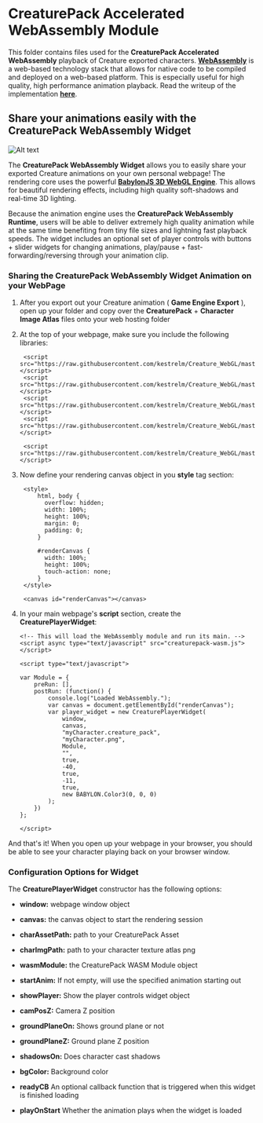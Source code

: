 # CreaturePack Accelerated WebAssembly Module

This folder contains files used for the **CreaturePack Accelerated WebAssembly** playback of Creature exported characters. [**WebAssembly**](http://webassembly.org/) is a web-based technology stack that allows for native code to be compiled and deployed on a web-based platform. This is especially useful for high quality, high performance animation playback. Read the writeup of the implementation **[here](<https://medium.com/@kestrelm/creaturepack-high-performance-2d-webgl-character-animation-with-webassembly-72c436bec86c>)**.

## Share your animations easily with the CreaturePack WebAssembly Widget

![Alt text](https://github.com/kestrelm/Creature_WebGL/blob/master/packPlayer.png)

The **CreaturePack WebAssembly Widget** allows you to easily share your exported Creature animations on your own personal webpage! The rendering core uses the powerful [**BabylonJS 3D WebGL Engine**](https://www.babylonjs.com/). This allows for beautiful rendering effects, including high quality soft-shadows and real-time 3D lighting.

Because the animation engine uses the **CreaturePack WebAssembly Runtime**, users will be able to deliver extremely high quality animation while at the same time benefiting from tiny file sizes and lightning fast playback speeds. The widget includes an optional set of player controls with buttons + slider widgets for changing animations, play/pause + fast-forwarding/reversing through your animation clip.

### Sharing the CreaturePack WebAssembly Widget Animation on your WebPage

1. After you export out your Creature animation ( **Game Engine Export** ), open up your folder and copy over the **CreaturePack** + **Character Image Atlas** files onto your web hosting folder

2. At the top of your webpage, make sure you include the following libraries:

        <script src="https://raw.githubusercontent.com/kestrelm/Creature_WebGL/master/babylon.js"></script>
        <script src="https://raw.githubusercontent.com/kestrelm/Creature_WebGL/master/babylon.gui.min.js"></script>
        <script src="https://raw.githubusercontent.com/kestrelm/Creature_WebGL/master/wasm/CreatureWASMUtils.js"></script>        
        <script src="https://raw.githubusercontent.com/kestrelm/Creature_WebGL/master/wasm/CreaturePackBabylonWASMRenderer.js"></script> 
		
		<script src="https://raw.githubusercontent.com/kestrelm/Creature_WebGL/master/wasm/CreaturePlayerWidget.js"></script>      


3. Now define your rendering canvas object in you **style** tag section:

		<style>
			html, body {
			  overflow: hidden;
			  width: 100%;
			  height: 100%;
			  margin: 0;
			  padding: 0;
			}
  
			#renderCanvas {
			  width: 100%;
			  height: 100%;
			  touch-action: none;
			}
		</style>

        <canvas id="renderCanvas"></canvas>

4.  In your main webpage's **script** section, create the **CreaturePlayerWidget**:

	    <!-- This will load the WebAssembly module and run its main. --> 
		<script async type="text/javascript" src="creaturepack-wasm.js"></script>

        <script type="text/javascript">

        var Module = {
            preRun: [],
            postRun: (function() {
    			console.log("Loaded WebAssembly.");
    			var canvas = document.getElementById("renderCanvas");
    			var player_widget = new CreaturePlayerWidget(
    				window,
    				canvas,
    				"myCharacter.creature_pack",
    				"myCharacter.png",
    				Module,
    				"",
    				true,
    				-40,
    				true,
    				-11,
    				true,
    				new BABYLON.Color3(0, 0, 0)
    			);
            })
        };  

        </script>

And that's it! When you open up your webpage in your browser, you should be able to see your character playing back on your browser window.

### Configuration Options for Widget

The **CreaturePlayerWidget** constructor has the following options:

- **window:** webpage window object

- **canvas:** the canvas object to start the rendering session

- **charAssetPath:** path to your CreaturePack Asset

- **charImgPath:** path to your character texture atlas png

- **wasmModule:** the CreaturePack WASM Module object

- **startAnim:** If not empty, will use the specified animation starting out

- **showPlayer:** Show the player controls widget object

- **camPosZ:** Camera Z position

- **groundPlaneOn:** Shows ground plane or not

- **groundPlaneZ:** Ground plane Z position

- **shadowsOn:** Does character cast shadows

- **bgColor:** Background color

- **readyCB** An optional callback function that is triggered when this widget is finished loading

- **playOnStart** Whether the animation plays when the widget is loaded


    